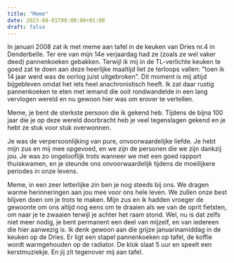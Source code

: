 ```yaml
---
title: "Meme"
date: 2023-08-01T08:00:00+01:00
draft: false
---
```


In januari 2008 zat ik met meme aan tafel in de keuken van Dries nr.4 in Denderbelle. Ter ere van mijn 14e verjaardag had ze (zoals ze wel vaker deed) pannenkoeken gebakken. Terwijl ik mij in de TL-verlichte keuken te goed zat te doen aan deze heerlijke maaltijd liet ze terloops vallen: "toen ik 14 jaar werd was de oorlog juist uitgebroken". Dit moment is mij altijd bijgebleven omdat het iets heel anachronistisch heeft. Ik zat daar rustig pannenkoeken te eten met iemand die ooit rondwandelde in een lang vervlogen wereld en nu gewoon hier was om erover te vertellen.

Meme, je bent de sterkste persoon die ik gekend heb. Tijdens de bijna 100 jaar die je op deze wereld doorbracht heb je veel tegenslagen gekend en je hebt ze stuk voor stuk overwonnen. 

Je was de verpersoonlijking van pure, onvoorwaardelijke liefde. Je hebt mijn zus en mij mee opgevoed, en we zijn de personen die we zijn dankzij jou. Je was zo ongelooflijk trots wanneer we met een goed rapport thuiskwamen, en je steunde ons onvoorwaardelijk tijdens de moeilijkere periodes in onze levens.

Meme, in een zeer letterlijke zin ben je nog steeds bij ons. We dragen warme herinneringen aan jou mee voor ons hele leven. We zullen onze best blijven doen om je trots te maken. Mijn zus en ik hadden vroeger de gewoonte om ons altijd nog eens om te draaien als we van de oprit fietsten, om naar je te zwaaien terwijl je achter het raam stond. Wel, nu is dat zelfs niet meer nodig, je bent permanent een deel van mijzelf, en van iedereen die hier aanwezig is. Ik denk gewoon aan die grijze januarinamiddag in de keuken op de Dries. Er ligt een stapel pannenkoeken op tafel, de koffie wordt warmgehouden op de radiator. De klok slaat 5 uur en speelt een kerstmuziekje. En jij zit tegenover mij aan tafel.